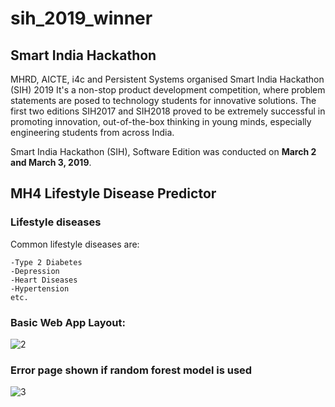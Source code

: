 # sih_2019_winner
## Smart India Hackathon
MHRD, AICTE, i4c and Persistent Systems organised Smart India Hackathon (SIH) 2019
It's a non-stop product development competition, where problem statements are posed to technology students for innovative solutions.
The first two editions SIH2017 and SIH2018 proved to be extremely successful in promoting innovation, out-of-the-box thinking in young minds, especially engineering students from across India.

Smart India Hackathon (SIH), Software Edition was conducted on **March 2 and March 3, 2019**.

## MH4 Lifestyle Disease Predictor 

### Lifestyle diseases 
Common lifestyle diseases are:
````
-Type 2 Diabetes
-Depression
-Heart Diseases
-Hypertension
etc.
````
### Basic Web App Layout:
![2](https://user-images.githubusercontent.com/25745034/54940613-0ff26580-4f51-11e9-9247-2017a79d8b0f.png)


### Error page shown if random forest model is used

![3](https://user-images.githubusercontent.com/25745034/54940918-b50d3e00-4f51-11e9-8113-dfee7027dc18.png)
